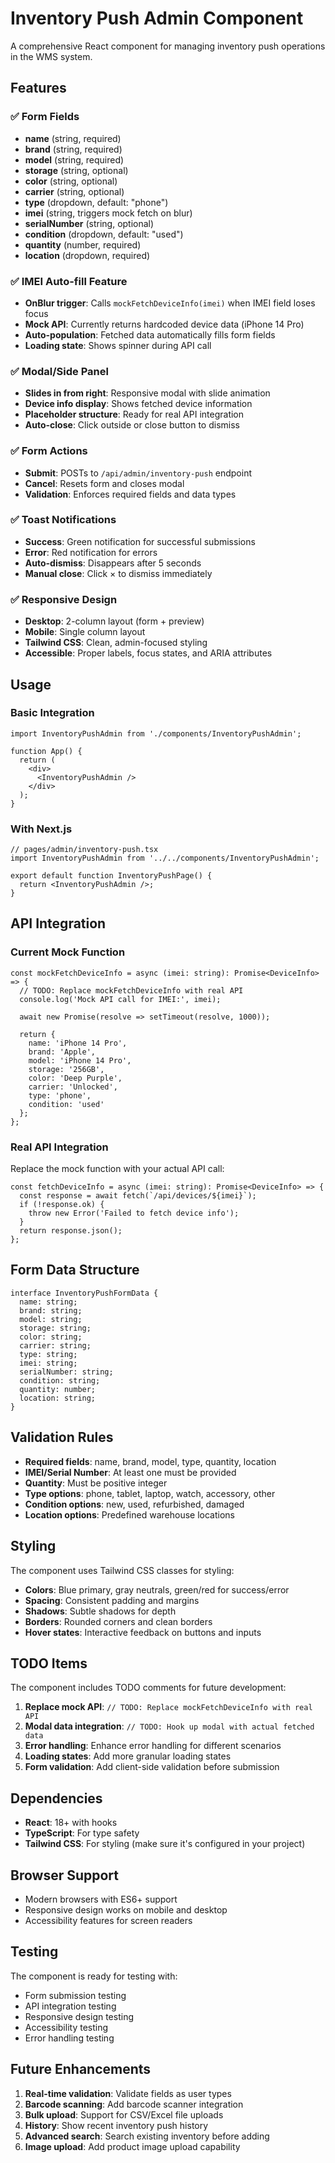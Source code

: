 # Inventory Push Admin Component

A comprehensive React component for managing inventory push operations in the WMS system.

## Features

### ✅ Form Fields
- **name** (string, required)
- **brand** (string, required)
- **model** (string, required)
- **storage** (string, optional)
- **color** (string, optional)
- **carrier** (string, optional)
- **type** (dropdown, default: "phone")
- **imei** (string, triggers mock fetch on blur)
- **serialNumber** (string, optional)
- **condition** (dropdown, default: "used")
- **quantity** (number, required)
- **location** (dropdown, required)

### ✅ IMEI Auto-fill Feature
- **OnBlur trigger**: Calls `mockFetchDeviceInfo(imei)` when IMEI field loses focus
- **Mock API**: Currently returns hardcoded device data (iPhone 14 Pro)
- **Auto-population**: Fetched data automatically fills form fields
- **Loading state**: Shows spinner during API call

### ✅ Modal/Side Panel
- **Slides in from right**: Responsive modal with slide animation
- **Device info display**: Shows fetched device information
- **Placeholder structure**: Ready for real API integration
- **Auto-close**: Click outside or close button to dismiss

### ✅ Form Actions
- **Submit**: POSTs to `/api/admin/inventory-push` endpoint
- **Cancel**: Resets form and closes modal
- **Validation**: Enforces required fields and data types

### ✅ Toast Notifications
- **Success**: Green notification for successful submissions
- **Error**: Red notification for errors
- **Auto-dismiss**: Disappears after 5 seconds
- **Manual close**: Click × to dismiss immediately

### ✅ Responsive Design
- **Desktop**: 2-column layout (form + preview)
- **Mobile**: Single column layout
- **Tailwind CSS**: Clean, admin-focused styling
- **Accessible**: Proper labels, focus states, and ARIA attributes

## Usage

### Basic Integration

```tsx
import InventoryPushAdmin from './components/InventoryPushAdmin';

function App() {
  return (
    <div>
      <InventoryPushAdmin />
    </div>
  );
}
```

### With Next.js

```tsx
// pages/admin/inventory-push.tsx
import InventoryPushAdmin from '../../components/InventoryPushAdmin';

export default function InventoryPushPage() {
  return <InventoryPushAdmin />;
}
```

## API Integration

### Current Mock Function

```tsx
const mockFetchDeviceInfo = async (imei: string): Promise<DeviceInfo> => {
  // TODO: Replace mockFetchDeviceInfo with real API
  console.log('Mock API call for IMEI:', imei);
  
  await new Promise(resolve => setTimeout(resolve, 1000));
  
  return {
    name: 'iPhone 14 Pro',
    brand: 'Apple',
    model: 'iPhone 14 Pro',
    storage: '256GB',
    color: 'Deep Purple',
    carrier: 'Unlocked',
    type: 'phone',
    condition: 'used'
  };
};
```

### Real API Integration

Replace the mock function with your actual API call:

```tsx
const fetchDeviceInfo = async (imei: string): Promise<DeviceInfo> => {
  const response = await fetch(`/api/devices/${imei}`);
  if (!response.ok) {
    throw new Error('Failed to fetch device info');
  }
  return response.json();
};
```

## Form Data Structure

```tsx
interface InventoryPushFormData {
  name: string;
  brand: string;
  model: string;
  storage: string;
  color: string;
  carrier: string;
  type: string;
  imei: string;
  serialNumber: string;
  condition: string;
  quantity: number;
  location: string;
}
```

## Validation Rules

- **Required fields**: name, brand, model, type, quantity, location
- **IMEI/Serial Number**: At least one must be provided
- **Quantity**: Must be positive integer
- **Type options**: phone, tablet, laptop, watch, accessory, other
- **Condition options**: new, used, refurbished, damaged
- **Location options**: Predefined warehouse locations

## Styling

The component uses Tailwind CSS classes for styling:

- **Colors**: Blue primary, gray neutrals, green/red for success/error
- **Spacing**: Consistent padding and margins
- **Shadows**: Subtle shadows for depth
- **Borders**: Rounded corners and clean borders
- **Hover states**: Interactive feedback on buttons and inputs

## TODO Items

The component includes TODO comments for future development:

1. **Replace mock API**: `// TODO: Replace mockFetchDeviceInfo with real API`
2. **Modal data integration**: `// TODO: Hook up modal with actual fetched data`
3. **Error handling**: Enhance error handling for different scenarios
4. **Loading states**: Add more granular loading states
5. **Form validation**: Add client-side validation before submission

## Dependencies

- **React**: 18+ with hooks
- **TypeScript**: For type safety
- **Tailwind CSS**: For styling (make sure it's configured in your project)

## Browser Support

- Modern browsers with ES6+ support
- Responsive design works on mobile and desktop
- Accessibility features for screen readers

## Testing

The component is ready for testing with:

- Form submission testing
- API integration testing
- Responsive design testing
- Accessibility testing
- Error handling testing

## Future Enhancements

1. **Real-time validation**: Validate fields as user types
2. **Barcode scanning**: Add barcode scanner integration
3. **Bulk upload**: Support for CSV/Excel file uploads
4. **History**: Show recent inventory push history
5. **Advanced search**: Search existing inventory before adding
6. **Image upload**: Add product image upload capability 